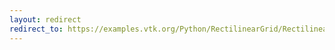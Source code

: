 ```yaml
---
layout: redirect
redirect_to: https://examples.vtk.org/Python/RectilinearGrid/RectilinearGrid/
---
```

